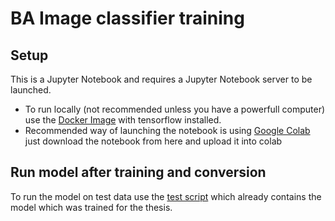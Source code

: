 # BA Image classifier training

## Setup
This is a Jupyter Notebook and requires a Jupyter Notebook server to be launched.
* To run locally (not recommended unless you have a powerfull computer) use the [Docker Image](https://hub.docker.com/r/jupyter/tensorflow-notebook) with tensorflow installed.
* Recommended way of launching the notebook is using [Google Colab](https://colab.research.google.com/) just download the notebook from here and upload it into colab

## Run model after training and conversion
To run the model on test data use the [test script](https://github.com/ManhTin/ba-image-classifier-test) which already contains the model which was trained for the thesis.
